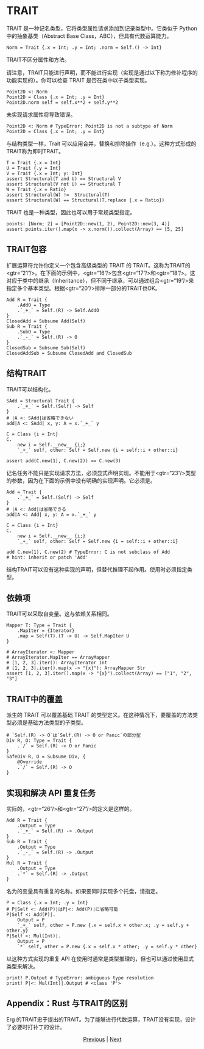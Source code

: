 # TRAIT

TRAIT 是一种记名类型，它将类型属性请求添加到记录类型中。它类似于 Python 中的抽象基类（Abstract Base Class，ABC），但具有代数运算能力。


```erg
Norm = Trait {.x = Int; .y = Int; .norm = Self.() -> Int}
```

TRAIT不区分属性和方法。

请注意，TRAIT只能进行声明，而不能进行实现（实现是通过以下称为修补程序的功能实现的）。你可以检查 TRAIT 是否在类中以子类型实现。


```erg
Point2D <: Norm
Point2D = Class {.x = Int; .y = Int}
Point2D.norm self = self.x**2 + self.y**2
```

未实现请求属性将导致错误。


```erg
Point2D <: Norm # TypeError: Point2D is not a subtype of Norm
Point2D = Class {.x = Int; .y = Int}
```

与结构类型一样，Trait 可以应用合并，替换和排除操作（e.g.）。这种方式形成的TRAIT称为即时TRAIT。


```erg
T = Trait {.x = Int}
U = Trait {.y = Int}
V = Trait {.x = Int; y: Int}
assert Structural(T and U) == Structural V
assert Structural(V not U) == Structural T
W = Trait {.x = Ratio}
assert Structural(W) !=  Structural(T)
assert Structural(W) == Structural(T.replace {.x = Ratio})
```

TRAIT 也是一种类型，因此也可以用于常规类型指定。


```erg
points: [Norm; 2] = [Point2D::new(1, 2), Point2D::new(3, 4)]
assert points.iter().map(x -> x.norm()).collect(Array) == [5, 25]
```

## TRAIT包容

扩展运算符允许你定义一个包含高级类型的 TRAIT 的 TRAIT。这称为TRAIT的<gtr=“21”/>。在下面的示例中，<gtr=“16”/>包含<gtr=“17”/>和<gtr=“18”/>。这对应于类中的继承（Inheritance），但不同于继承，可以通过组合<gtr=“19”/>来指定多个基本类型。根据<gtr=“20”/>排除一部分的TRAIT也OK。


```erg
Add R = Trait {
    .AddO = Type
    .`_+_` = Self.(R) -> Self.AddO
}
ClosedAdd = Subsume Add(Self)
Sub R = Trait {
    .SubO = Type
    .`_-_` = Self.(R) -> O
}
ClosedSub = Subsume Sub(Self)
ClosedAddSub = Subsume ClosedAdd and ClosedSub
```

## 结构TRAIT

TRAIT可以结构化。


```erg
SAdd = Structural Trait {
    .`_+_` = Self.(Self) -> Self
}
# |A <: SAdd|は省略できない
add|A <: SAdd| x, y: A = x.`_+_` y

C = Class {i = Int}
C.
    new i = Self.__new__ {i;}
    `_+_` self, other: Self = Self.new {i = self::i + other::i}

assert add(C.new(1), C.new(2)) == C.new(3)
```

记名任务不能只是实现请求方法，必须显式声明实现。不能用于<gtr=“23”/>类型的参数，因为在下面的示例中没有明确的实现声明。它必须是。


```erg
Add = Trait {
    .`_+_` = Self.(Self) -> Self
}
# |A <: Add|は省略できる
add|A <: Add| x, y: A = x.`_+_` y

C = Class {i = Int}
C.
    new i = Self.__new__ {i;}
    `_+_` self, other: Self = Self.new {i = self::i + other::i}

add C.new(1), C.new(2) # TypeError: C is not subclass of Add
# hint: inherit or patch 'Add'
```

结构TRAIT可以没有这种实现的声明，但替代推理不起作用。使用时必须指定类型。

## 依赖项

TRAIT可以采取自变量。这与依赖关系相同。


```erg
Mapper T: Type = Trait {
    .MapIter = {Iterator}
    .map = Self(T).(T -> U) -> Self.MapIter U
}

# ArrayIterator <: Mapper
# ArrayIterator.MapIter == ArrayMapper
# [1, 2, 3].iter(): ArrayIterator Int
# [1, 2, 3].iter().map(x -> "{x}"): ArrayMapper Str
assert [1, 2, 3].iter().map(x -> "{x}").collect(Array) == ["1", "2", "3"]
```

## TRAIT中的覆盖

派生的 TRAIT 可以覆盖基础 TRAIT 的类型定义。在这种情况下，要覆盖的方法类型必须是基础方法类型的子类型。


```erg
# `Self.(R) -> O`は`Self.(R) -> O or Panic`の部分型
Div R, O: Type = Trait {
    .`/` = Self.(R) -> O or Panic
}
SafeDiv R, O = Subsume Div, {
    @Override
    .`/` = Self.(R) -> O
}
```

## 实现和解决 API 重复任务

实际的，<gtr=“26”/>和<gtr=“27”/>的定义是这样的。


```erg
Add R = Trait {
    .Output = Type
    .`_+_` = Self.(R) -> .Output
}
Sub R = Trait {
    .Output = Type
    .`_-_` = Self.(R) -> .Output
}
Mul R = Trait {
    .Output = Type
    .`*` = Self.(R) -> .Output
}
```

名为的变量具有重复的名称。如果要同时实现多个托盘，请指定。


```erg
P = Class {.x = Int; .y = Int}
# P|Self <: Add(P)|はP|<: Add(P)|に省略可能
P|Self <: Add(P)|.
    Output = P
    `_+_` self, other = P.new {.x = self.x + other.x; .y = self.y + other.y}
P|Self <: Mul(Int)|.
    Output = P
    `*` self, other = P.new {.x = self.x * other; .y = self.y * other}
```

以这种方式实现的重复 API 在使用时通常是类型推理的，但也可以通过使用显式类型来解决。


```erg
print! P.Output # TypeError: ambiguous type resolution
print! P|<: Mul(Int)|.Output # <class 'P'>
```

## Appendix：Rust 与TRAIT的区别

Erg 的TRAIT忠于提出的TRAIT。为了能够进行代数运算，TRAIT没有实现，设计了必要时打补丁的设计。

<p align='center'>
    <a href='./02_basic.md'>Previous</a> | <a href='./04_class.md'>Next</a>
</p>

